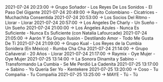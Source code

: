 2021-07-24 20:23:00 -> Grupo Soñador - Los Reyes De Los Sonidos - El Paso Del Gigante
2021-07-24 20:49:00 -> Rayito Colombiano - Cicatrices - Muchachita Consentida
2021-07-24 20:53:00 -> Los Socios Del Ritmo - Llorar - Llorar
2021-07-24 20:57:00 -> Los Angeles De Charly - Un Sueño - Un Sueño
2021-07-24 21:00:00 -> Los Ángeles Azules - Nunca Es Suficiente - Nunca Es Suficiente (con Natalia Lafourcade)
2021-07-24 21:05:00 -> Aarón Y Su Grupo Ilusión - Destilando Amor - Todo Me Gusta De Ti
2021-07-24 21:09:00 -> Grupo Kual - Los Reyes de la Cumbia Sonidera (En México) - Rumba Cha Cha
2021-07-24 21:14:00 -> Grupo Cañaveral - 20 Años - Llorar
2021-07-24 21:17:00 -> Raymix - Oye Mujer - Oye Mujer
2021-07-25 13:14:00 -> La Sonora Dinamita y Sabino - Transformando La Cumbia - Se Me Perdió La Cadenita
2021-07-25 13:17:00 -> Sabino - Yo Quería Ser Yo - Kentekere
2021-07-25 13:20:00 -> Coso - Tu Compañia - Tu Compañia
2021-07-25 13:25:00 -> MAYE - Tú - Tú
